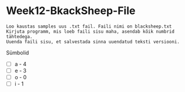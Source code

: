 # Week12-BkackSheep-File


    Loo kaustas samples uus .txt fail. Faili nimi on blacksheep.txt
    Kirjuta programm, mis loeb faili sisu maha, asendab kõik numbrid tähtedega.
    Uuenda faili sisu, et salvestada sinna uuendatud teksti versiooni.

Sümbolid

- [ ]  a - 4
- [ ]  e - 3
- [ ]  o - 0
- [ ]  i - 1

